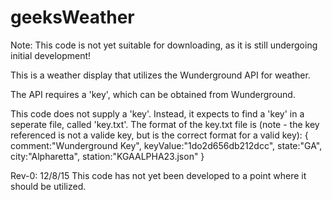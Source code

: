 # geeksWeather

Note: This code is not yet suitable for downloading, as it is still undergoing initial development!

This is a weather display that utilizes the Wunderground API for weather.

The API requires a 'key', which can be obtained from Wunderground.

This code does not supply a 'key'.  Instead, it expects to find a 'key' in a seperate file, called 'key.txt'.  The format of the key.txt file is (note - the key referenced is not a valide key, but is the correct format for a valid key):
	{
		comment:"Wunderground Key",
		keyValue:"1do2d656db212dcc",
		state:"GA",
		city:"Alpharetta",
		station:"KGAALPHA23.json"
	}
		

Rev-0: 12/8/15 This code has not yet been developed to a point where it should be utilized.

